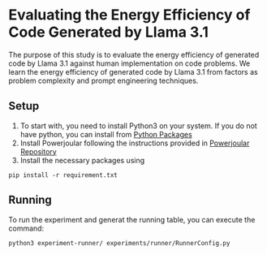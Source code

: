 # Evaluating the Energy Efficiency of Code Generated by Llama 3.1

The purpose of this study is to evaluate the energy efficiency of generated code by Llama 3.1
against human implementation on code problems. We learn the energy efficiency of generated code by
Llama 3.1 from factors as problem complexity and prompt engineering techniques.

## Setup
1. To start with, you need to install Python3 on your system. If you do not have python, you can install from
[Python Packages](https://www.python.org/downloads/)
2. Install Powerjoular following the instructions provided in [Powerjoular Repository](https://github.com/joular/powerjoular)
3. Install the necessary packages using
```shell
pip install -r requirement.txt
```

## Running

To run the experiment and generat the running table, you can execute the command:
```shell
python3 experiment-runner/ experiments/runner/RunnerConfig.py
```
